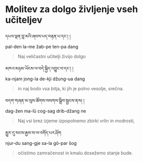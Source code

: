 <!-- Custom CSS styling: --->
<link rel="stylesheet" href="./stylesheet.css" type="text/css" />

# Molitev za dolgo življenje vseh učiteljev

དཔལ་ལྡན་བླ་མའི་ཞབས་པད་བརྟན་པ་དང༌། །  
pal-den la-me žab-pe ten-pa dang  
>Naj veličastni učitelji živijo dolgo

མཁའ་མཉམ་ཡོངས་ལ་བདེ་སྐྱིད་འབྱུང་བ་དང༌། །  
ka-njam jong-la de-kji džung-ua dang  
>in naj bodo vsa bitja, ki jih je polno vesolje, srečna.

བདག་གཞན་མ་ལུས་ཚོགས་བསགས་སྒྲིབ་སྦྱངས་ནས། །  
dag-žen ma-lü cog-sag drib-džang ne  
>Naj vsi brez izjeme izpopolnemo zbirki vrlin in modrosti,

མྱུར་དུ་སངས་རྒྱས་ས་ལ་འགོད་པར་ཤོག  
njur-du sang-gje sa-la gö-par šog  
>očistimo zamračenost in kmalu dosežemo stanje bude.
